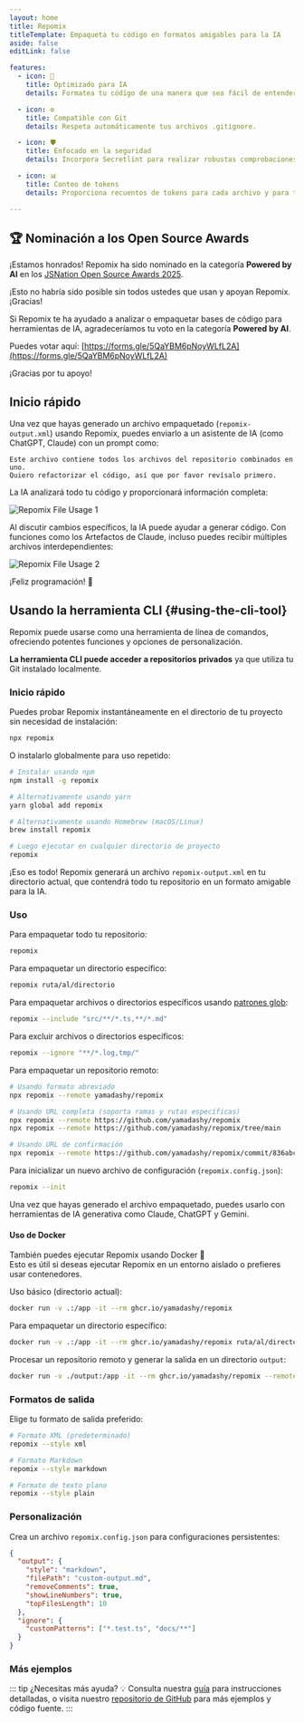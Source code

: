 ```yaml
---
layout: home
title: Repomix
titleTemplate: Empaqueta tu código en formatos amigables para la IA
aside: false
editLink: false

features:
  - icon: 🤖
    title: Optimizado para IA
    details: Formatea tu código de una manera que sea fácil de entender y procesar para la IA.

  - icon: ⚙️
    title: Compatible con Git
    details: Respeta automáticamente tus archivos .gitignore.

  - icon: 🛡️
    title: Enfocado en la seguridad
    details: Incorpora Secretlint para realizar robustas comprobaciones de seguridad que detectan y previenen la inclusión de información sensible.

  - icon: 📊
    title: Conteo de tokens
    details: Proporciona recuentos de tokens para cada archivo y para todo el repositorio, útil para los límites de contexto de los LLM.

---
```


<div class="cli-section">

## 🏆 Nominación a los Open Source Awards

¡Estamos honrados! Repomix ha sido nominado en la categoría **Powered by AI** en los [JSNation Open Source Awards 2025](https://osawards.com/javascript/).

¡Esto no habría sido posible sin todos ustedes que usan y apoyan Repomix. ¡Gracias!

Si Repomix te ha ayudado a analizar o empaquetar bases de código para herramientas de IA, agradeceríamos tu voto en la categoría **Powered by AI**.

Puedes votar aquí: [https://forms.gle/5QaYBM6pNoyWLfL2A](https://forms.gle/5QaYBM6pNoyWLfL2A)

¡Gracias por tu apoyo!

## Inicio rápido

Una vez que hayas generado un archivo empaquetado (`repomix-output.xml`) usando Repomix, puedes enviarlo a un asistente de IA (como ChatGPT, Claude) con un prompt como:

```
Este archivo contiene todos los archivos del repositorio combinados en uno.
Quiero refactorizar el código, así que por favor revísalo primero.
```

La IA analizará todo tu código y proporcionará información completa:

![Repomix File Usage 1](/images/docs/repomix-file-usage-1.png)

Al discutir cambios específicos, la IA puede ayudar a generar código. Con funciones como los Artefactos de Claude, incluso puedes recibir múltiples archivos interdependientes:

![Repomix File Usage 2](/images/docs/repomix-file-usage-2.png)

¡Feliz programación! 🚀



## Usando la herramienta CLI {#using-the-cli-tool}

Repomix puede usarse como una herramienta de línea de comandos, ofreciendo potentes funciones y opciones de personalización.

**La herramienta CLI puede acceder a repositorios privados** ya que utiliza tu Git instalado localmente.

### Inicio rápido

Puedes probar Repomix instantáneamente en el directorio de tu proyecto sin necesidad de instalación:

```bash
npx repomix
```

O instalarlo globalmente para uso repetido:

```bash
# Instalar usando npm
npm install -g repomix

# Alternativamente usando yarn
yarn global add repomix

# Alternativamente usando Homebrew (macOS/Linux)
brew install repomix

# Luego ejecutar en cualquier directorio de proyecto
repomix
```

¡Eso es todo! Repomix generará un archivo `repomix-output.xml` en tu directorio actual, que contendrá todo tu repositorio en un formato amigable para la IA.



### Uso

Para empaquetar todo tu repositorio:

```bash
repomix
```

Para empaquetar un directorio específico:

```bash
repomix ruta/al/directorio
```

Para empaquetar archivos o directorios específicos usando [patrones glob](https://github.com/mrmlnc/fast-glob?tab=readme-ov-file#pattern-syntax):

```bash
repomix --include "src/**/*.ts,**/*.md"
```

Para excluir archivos o directorios específicos:

```bash
repomix --ignore "**/*.log,tmp/"
```

Para empaquetar un repositorio remoto:
```bash
# Usando formato abreviado
npx repomix --remote yamadashy/repomix

# Usando URL completa (soporta ramas y rutas específicas)
npx repomix --remote https://github.com/yamadashy/repomix
npx repomix --remote https://github.com/yamadashy/repomix/tree/main

# Usando URL de confirmación
npx repomix --remote https://github.com/yamadashy/repomix/commit/836abcd7335137228ad77feb28655d85712680f1
```

Para inicializar un nuevo archivo de configuración (`repomix.config.json`):

```bash
repomix --init
```

Una vez que hayas generado el archivo empaquetado, puedes usarlo con herramientas de IA generativa como Claude, ChatGPT y Gemini.

#### Uso de Docker

También puedes ejecutar Repomix usando Docker 🐳  
Esto es útil si deseas ejecutar Repomix en un entorno aislado o prefieres usar contenedores.

Uso básico (directorio actual):

```bash
docker run -v .:/app -it --rm ghcr.io/yamadashy/repomix
```

Para empaquetar un directorio específico:
```bash
docker run -v .:/app -it --rm ghcr.io/yamadashy/repomix ruta/al/directorio
```

Procesar un repositorio remoto y generar la salida en un directorio `output`:

```bash
docker run -v ./output:/app -it --rm ghcr.io/yamadashy/repomix --remote https://github.com/yamadashy/repomix
```

### Formatos de salida

Elige tu formato de salida preferido:

```bash
# Formato XML (predeterminado)
repomix --style xml

# Formato Markdown
repomix --style markdown

# Formato de texto plano
repomix --style plain
```

### Personalización

Crea un archivo `repomix.config.json` para configuraciones persistentes:

```json
{
  "output": {
    "style": "markdown",
    "filePath": "custom-output.md",
    "removeComments": true,
    "showLineNumbers": true,
    "topFilesLength": 10
  },
  "ignore": {
    "customPatterns": ["*.test.ts", "docs/**"]
  }
}
```

### Más ejemplos
::: tip ¿Necesitas más ayuda? 💡
Consulta nuestra [guía](./guide/) para instrucciones detalladas, o visita nuestro [repositorio de GitHub](https://github.com/yamadashy/repomix) para más ejemplos y código fuente.
:::

</div>
